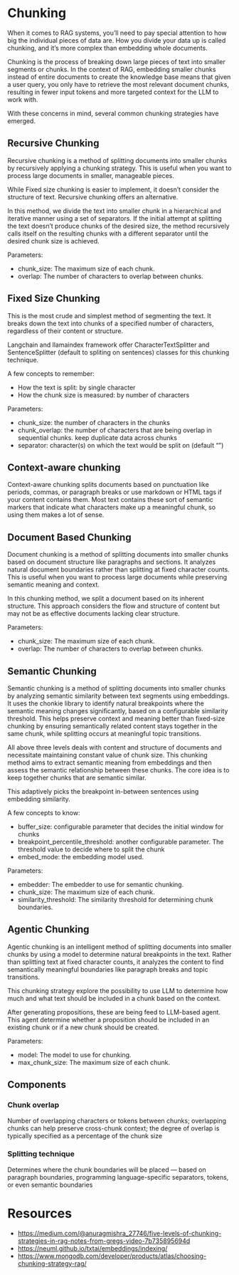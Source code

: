 # Chunking

When it comes to RAG systems, you’ll need to pay special attention to how big the individual pieces of data are. How you
divide your data up is called chunking, and it’s more complex than embedding whole documents.

Chunking is the process of breaking down large pieces of text into smaller segments or chunks. In the context of RAG,
embedding smaller chunks instead of entire documents to create the knowledge base means that given a user query, you
only have to retrieve the most relevant document chunks, resulting in fewer input tokens and more targeted context for
the LLM to work with.

With these concerns in mind, several common chunking strategies have emerged.

## Recursive Chunking

Recursive chunking is a method of splitting documents into smaller chunks by recursively applying a chunking strategy.
This is useful when you want to process large documents in smaller, manageable pieces.

While Fixed size chunking is easier to implement, it doesn’t consider the structure of text. Recursive chunking offers
an alternative.

In this method, we divide the text into smaller chunk in a hierarchical and iterative manner using a set of separators.
If the initial attempt at splitting the text doesn’t produce chunks of the desired size, the method recursively calls
itself on the resulting chunks with a different separator until the desired chunk size is achieved.

Parameters:

- chunk_size: The maximum size of each chunk.
- overlap: The number of characters to overlap between chunks.

## Fixed Size Chunking

This is the most crude and simplest method of segmenting the text. It breaks down the text into chunks of a specified
number of characters, regardless of their content or structure.

Langchain and llamaindex framework offer CharacterTextSplitter and SentenceSplitter (default to spliting on sentences)
classes for this chunking technique.

A few concepts to remember:

- How the text is split: by single character
- How the chunk size is measured: by number of characters

Parameters:

- chunk_size: the number of characters in the chunks
- chunk_overlap: the number of characters that are being overlap in sequential chunks. keep duplicate data across chunks
- separator: character(s) on which the text would be split on (default “”)

## Context-aware chunking

Context-aware chunking splits documents based on punctuation like periods, commas, or paragraph breaks or use markdown
or HTML tags if your content contains them. Most text contains these sort of semantic markers that indicate what
characters make up a meaningful chunk, so using them makes a lot of sense.

## Document Based Chunking

Document chunking is a method of splitting documents into smaller chunks based on document structure like paragraphs and
sections. It analyzes natural document boundaries rather than splitting at fixed character counts. This is useful when
you want to process large documents while preserving semantic meaning and context.

In this chunking method, we split a document based on its inherent structure. This approach considers the flow and
structure of content but may not be as effective documents lacking clear structure.

Parameters:

- chunk_size: The maximum size of each chunk.
- overlap: The number of characters to overlap between chunks.

## Semantic Chunking

Semantic chunking is a method of splitting documents into smaller chunks by analyzing semantic similarity between text
segments using embeddings. It uses the chonkie library to identify natural breakpoints where the semantic meaning
changes significantly, based on a configurable similarity threshold. This helps preserve context and meaning better than
fixed-size chunking by ensuring semantically related content stays together in the same chunk, while splitting occurs at
meaningful topic transitions.

All above three levels deals with content and structure of documents and necessitate maintaining constant value of chunk
size. This chunking method aims to extract semantic meaning from embeddings and then assess the semantic relationship
between these chunks. The core idea is to keep together chunks that are semantic similar.

This adaptively picks the breakpoint in-between sentences using embedding similarity.

A few concepts to know:

- buffer_size: configurable parameter that decides the initial window for chunks
- breakpoint_percentile_threshold: another configurable parameter. The threshold value to decide where to split the
  chunk
- embed_mode: the embedding model used.

Parameters:

- embedder: The embedder to use for semantic chunking.
- chunk_size: The maximum size of each chunk.
- similarity_threshold: The similarity threshold for determining chunk boundaries.

## Agentic Chunking

Agentic chunking is an intelligent method of splitting documents into smaller chunks by using a model to determine
natural breakpoints in the text. Rather than splitting text at fixed character counts, it analyzes the content to find
semantically meaningful boundaries like paragraph breaks and topic transitions.

This chunking strategy explore the possibility to use LLM to determine how much and what text should be included in a
chunk based on the context.

After generating propositions, these are being feed to LLM-based agent. This agent determine whether a proposition
should be included in an existing chunk or if a new chunk should be created.

Parameters:

- model: The model to use for chunking.
- max_chunk_size: The maximum size of each chunk.

## Components

### Chunk overlap

Number of overlapping characters or tokens between chunks; overlapping chunks can help preserve cross-chunk context; the
degree of overlap is typically specified as a percentage of the chunk size

### Splitting technique

Determines where the chunk boundaries will be placed — based on paragraph boundaries, programming language-specific
separators, tokens, or even semantic boundaries

# Resources

- https://medium.com/@anuragmishra_27746/five-levels-of-chunking-strategies-in-rag-notes-from-gregs-video-7b735895694d
- https://neuml.github.io/txtai/embeddings/indexing/
- https://www.mongodb.com/developer/products/atlas/choosing-chunking-strategy-rag/